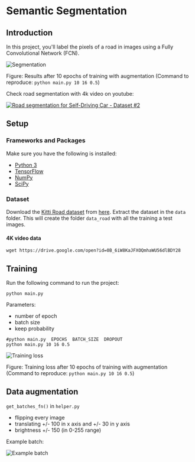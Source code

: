 # Semantic Segmentation
## Introduction
In this project, you'll label the pixels of a road in images using a Fully Convolutional Network (FCN).

![Segmentation](images/1504860116.0556026.gif)

Figure: Results after 10 epochs of training with augmentation (Command to reproduce: `python main.py 10 16 0.5`)

Check road segmentation with 4k video on youtube:

[![Road segmentation for Self-Driving Car - Dataset #2](http://img.youtube.com/vi/35DnxJl0aqA/0.jpg)](http://www.youtube.com/watch?v=35DnxJl0aqA)


## Setup
### Frameworks and Packages
Make sure you have the following is installed:
 - [Python 3](https://www.python.org/)
 - [TensorFlow](https://www.tensorflow.org/)
 - [NumPy](http://www.numpy.org/)
 - [SciPy](https://www.scipy.org/)

### Dataset
Download the [Kitti Road dataset](http://www.cvlibs.net/datasets/kitti/eval_road.php) from [here](http://www.cvlibs.net/download.php?file=data_road.zip).  Extract the dataset in the `data` folder.  This will create the folder `data_road` with all the training a test images.

#### 4K video data

```
wget https://drive.google.com/open?id=0B_6iW8KaJFXOQmhaWU56dlBDY28
```

## Training

Run the following command to run the project:

```
python main.py
```

Parameters:

- number of epoch
- batch size
- keep probability

```
#python main.py  EPOCHS  BATCH_SIZE  DROPOUT
python main.py 10 16 0.5
```

![Training loss](images/chart.png)

Figure: Training loss after 10 epochs of training with augmentation (Command to reproduce: `python main.py 10 16 0.5`)

## Data augmentation

`get_batches_fn()` in `helper.py`

- flipping every image
- translating +/- 100 in x axis and +/- 30 in y axis
- brightness +/- 150 (in 0-255 range)

Example batch:

![Example batch](images/batch.jpg)
